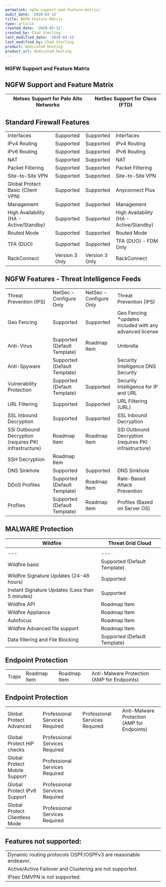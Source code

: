 ```yaml
---
permalink: ngfw-support-and-feature-matrix/
audit_date: '2020-03-12'
title: NGFW Feature Matrix
type: article
created_date: '2020-03-12'
created_by: Chad Sterling
last_modified_date: '2020-03-12'
last_modified_by: Chad Sterling
product: Dedicated Hosting
product_url: dedicated-hosting
---
```


### NGFW Support and Feature Matrix

NGFW Support and Feature Matrix
---
| **Netsec Support for Palo Alto Networks** | **NetSec Support for Cisco (FTD)** |
---| ---|
**Standard Firewall Features**
---
 |  |  |  |  |
 --- |--- |--- | ---|
|   Interfaces | Supported  | Supported  | Interfaces  |
|  IPv4 Routing | Supported  | Supported  |  IPv4 Routing   |
|  IPv6 Routing | Supported  | Supported  | IPv6 Routing  |
|  NAT          | Supported  | Supported  | NAT           |
| Packet Filtering | Supported | Supported | Packet Filtering |
| Site-to-Site VPN | Supported | Supported | Site-to-Site VPN|
| Global Protect Basic (Client VPN) | Supported | Supported | Anyconnect Plus|
| Management | Supported | Supported | Management|
| High Availability (HA - Active/Standby) | Supported | Supported | High Availability (HA - Active/Standby)|
| Routed Mode | Supported | Supported | Routed Mode|
| TFA (DUO) | Supported | Supported | TFA (DUO) - FDM Only|
| RackConnect | Version 3 Only | Version 3 Only | RackConnect|


NGFW Features - Threat Intelligence Feeds
---
 |  |  |  |  |
 --- |--- |--- | ---|
|  Threat Prevention (IPS) | NetSec - Configure Only | NetSec - Configure Only  | Threat Prevention (IPS)  |
| Geo Fencing  | Supported  | Supported  |  Geo Fencing *updates included with any advanced license  |
|  Anti-Virus | Supported (Default Template)  | Roadmap Item   | Umbrella   |
|  Anti-Spyware          | Supported (Default Template)  |   | Security Intelligence DNS Security          |
| Vulnerability Protection | Supported (Default Template) | Supported | Security Intelligence for IP and URL |
| URL Filtering| Supported | Supported | URL Filtering (URL)|
| SSL Inbound Decryption | Supported | Supported | SSL Inbound Decryption|
| SSl Outbound Decryption (requires PKI infrastructure) | Roadmap Item| Roadmap Item | SSl Outbound Decryption (requires PKI infrastructure)|
| SSH Decryption | Roadmap Item| | |
| DNS Sinkhole | Supported | Supported | DNS Sinkhole|
| DDoS Profiles| Supported (Default Template)  | Roadmap Item | Rate-Based Attack Prevention|
| Profiles| Supported (Default Template) | Roadmap Item| Profiles (Based on Server OS)|



MALWARE Protection
---
| **Wildfire** | **Threat Grid Cloud** |
---| ---|
 |  |  |  |  |
 --- |--- |--- | ---|
|  Wildfire basic | Supported (Default Template) | Supported on Firepower hardware only | Anti-Malware Protection (AMP for Networks) |
| Wildfire Signature Updates (24-48 hours)  | Supported  | Not supported on ASA-X hardware  |  Anti-Malware Protection (AMP for Networks)  |
|  Instant Signature Updates (Less than 5 minutes) | Supported |   |  |
|  Wildfire API        | Roadmap Item |   |  |
|  Wildfire Appliance | Roadmap Item | Roadmap Item | Threat Grid Appliance |
| Autofocus | Roadmap Item |  |  |  |
| Wildfire Advanced file support | Roadmap Item | | |
| Data filtering and File Blocking | Supported (Default Template) | Supported | File Type Filtering and Blocking |


Endpoint Protection
---
 |  |  |  |  |
 --- |--- |--- | ---|
|  Traps | Roadmap Item| Roadmap Item | Anti-Malware Protection (AMP for Endpoints)  |

Endpoint Protection
---
 |  |  |  |  |
 --- |--- |--- | ---|
|  Global Protect Advanced | Professional Services Required| Professional Services Required | Anti-Malware Protection (AMP for Endpoints) |
|  Global Protect HIP checks | Professional Services Required |  |  |
|  Global Protect Mobile Support| Professional Services Required |  |  |
|  Global Protect IPv6 Support| Professional Services Required |  |  |
|  Global Protect Clientless Mode| Professional Services Required |  |  |

Features not supported:
---
 |  |  |  |  |
 --- |--- |--- | ---|
| Dynamic routing protocols OSPF/OSPFv3 are reasonable endeavor. |
| Active/Active Failover and Clustering are not supported. |
| IPsec DMVPN is not supported. |